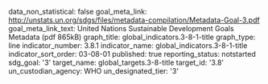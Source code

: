 data_non_statistical: false
goal_meta_link: http://unstats.un.org/sdgs/files/metadata-compilation/Metadata-Goal-3.pdf
goal_meta_link_text: United Nations Sustainable Development Goals Metadata (pdf 865kB)
graph_title: global_indicators.3-8-1-title
graph_type: line
indicator_number: 3.8.1
indicator_name: global_indicators.3-8-1-title
indicator_sort_order: 03-08-01
published: true
reporting_status: notstarted
sdg_goal: '3'
target_name: global_targets.3-8-title
target_id: '3.8'
un_custodian_agency: WHO
un_designated_tier: '3'